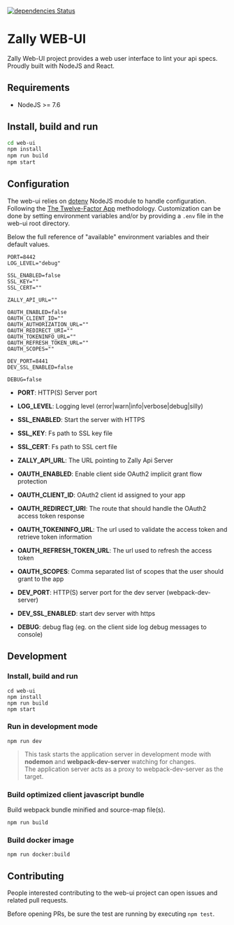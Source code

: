 [![dependencies Status](https://david-dm.org/zalando-incubator/zally/status.svg?path=web-ui)](https://david-dm.org/zalando-incubator/zally?path=web-ui)

Zally WEB-UI
============

Zally Web-UI project provides a web user interface to lint your api specs.
Proudly built with NodeJS and React.

## Requirements

* NodeJS >= 7.6


## Install, build and run

```bash
cd web-ui
npm install
npm run build
npm start
```

## Configuration

The web-ui relies on [dotenv](https://github.com/motdotla/dotenv) NodeJS module to handle configuration.
Following the [The Twelve-Factor App](https://12factor.net/config) methodology.
Customization can be done by setting environment variables and/or by providing a `.env` file in the web-ui root directory.<br>

Below the full reference of "available" environment variables and their default values.

```
PORT=8442
LOG_LEVEL="debug"

SSL_ENABLED=false
SSL_KEY=""
SSL_CERT=""

ZALLY_API_URL=""

OAUTH_ENABLED=false
OAUTH_CLIENT_ID=""
OAUTH_AUTHORIZATION_URL=""
OAUTH_REDIRECT_URI=""
OAUTH_TOKENINFO_URL=""
OAUTH_REFRESH_TOKEN_URL=""
OAUTH_SCOPES=""

DEV_PORT=8441
DEV_SSL_ENABLED=false

DEBUG=false
```

* **PORT**: HTTP(S) Server port
* **LOG_LEVEL**: Logging level (error|warn|info|verbose|debug|silly)

* **SSL_ENABLED**: Start the server with HTTPS 
* **SSL_KEY**: Fs path to SSL key file 
* **SSL_CERT**: Fs path to SSL cert file 

* **ZALLY_API_URL**: The URL pointing to Zally Api Server

* **OAUTH_ENABLED**: Enable client side OAuth2 implicit grant flow protection
* **OAUTH_CLIENT_ID**: OAuth2 client id assigned to your app
* **OAUTH_REDIRECT_URI**: The route that should handle the OAuth2 access token response
* **OAUTH_TOKENINFO_URL**: The url used to validate the access token and retrieve token information
* **OAUTH_REFRESH_TOKEN_URL**: The url used to refresh the access token
* **OAUTH_SCOPES**: Comma separated list of scopes that the user should grant to the app

* **DEV_PORT**: HTTP(S) server port for the dev server (webpack-dev-server)
* **DEV_SSL_ENABLED**: start dev server with https

* **DEBUG**: debug flag (eg. on the client side log debug messages to console)

## Development

### Install, build and run

```
cd web-ui
npm install
npm run build
npm start
```

### Run in development mode

```
npm run dev
```

> This task starts the application server in development mode with **nodemon** and **webpack-dev-server** watching for changes.<br>
  The application server acts as a proxy to webpack-dev-server as the target.

### Build optimized client javascript bundle

Build webpack bundle minified and source-map file(s).

```
npm run build
```

### Build docker image

```
npm run docker:build
```

## Contributing

People interested contributing to the web-ui project can open issues and related pull requests. 

Before opening PRs, be sure the test are running by executing `npm test`.
